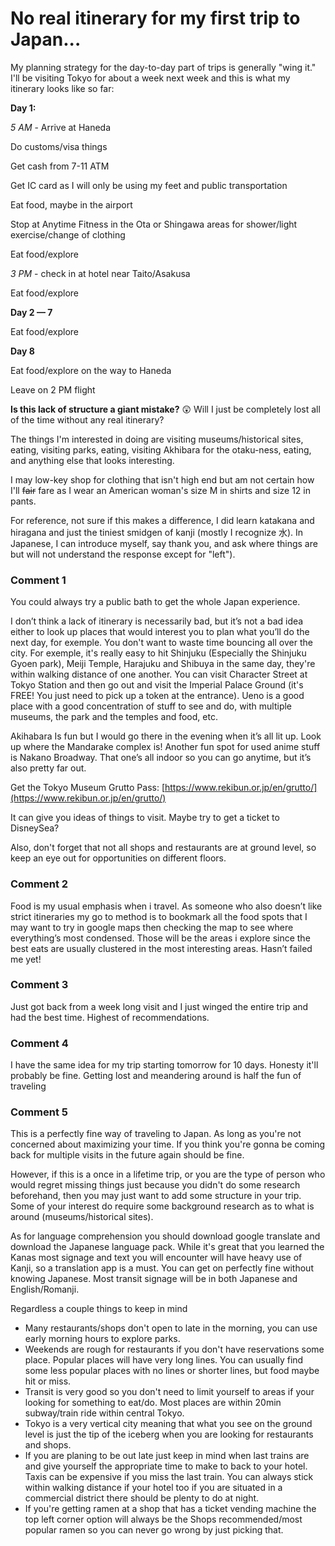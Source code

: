 # No real itinerary for my first trip to Japan...

My planning strategy for the day-to-day part of trips is generally "wing it." I'll be visiting Tokyo for about a week next week and this is what my itinerary looks like so far:

**Day 1:**

*5 AM* - Arrive at Haneda

Do customs/visa things

Get cash from 7-11 ATM

Get IC card as I will only be using my feet and public transportation

Eat food, maybe in the airport

Stop at Anytime Fitness in the Ota or Shingawa areas for shower/light exercise/change of clothing

Eat food/explore

*3 PM* - check in at hotel near Taito/Asakusa

Eat food/explore

**Day 2 — 7**

Eat food/explore

**Day 8**

Eat food/explore on the way to Haneda

Leave on 2 PM flight


**Is this lack of structure a giant mistake?** 😲 Will I just be completely lost all of the time without any real itinerary?

The things I'm interested in doing are visiting museums/historical sites, eating, visiting parks, eating, visiting Akhibara for the otaku-ness, eating, and anything else that looks interesting.

I may low-key shop for clothing that isn't high end but am not certain how I'll ~~fair~~ fare as I wear an American woman's size M in shirts and size 12 in pants.

For reference, not sure if this makes a difference, I did learn katakana and hiragana and just the tiniest smidgen of kanji (mostly I recognize 水). In Japanese, I can introduce myself, say thank you, and ask where things are but will not understand the response except for "left").

### Comment 1

You could always try a public bath to get the whole Japan experience.   
  
I don’t think a lack of itinerary is necessarily bad, but it’s not a bad idea either to look up places that would interest you to plan what you’ll do the next day, for exemple. You don't want to waste time bouncing all over the city. For exemple, it's really easy to hit Shinjuku (Especially the Shinjuku Gyoen park), Meiji Temple, Harajuku and Shibuya in the same day, they're within walking distance of one another. You can visit Character Street at Tokyo Station and then go out and visit the Imperial Palace Ground (it's FREE! You just need to pick up a token at the entrance). Ueno is a good place with a good concentration of stuff to see and do, with multiple museums, the park and the temples and food, etc. 

Akihabara Is fun but I would go there in the evening when it’s all lit up. Look up where the Mandarake complex is! Another fun spot for used anime stuff is Nakano Broadway. That one’s all indoor so you can go anytime, but it’s also pretty far out. 

Get the Tokyo Museum Grutto Pass: [https://www.rekibun.or.jp/en/grutto/](https://www.rekibun.or.jp/en/grutto/)

It can give you ideas of things to visit. Maybe try to get a ticket to DisneySea? 

Also, don't forget that not all shops and restaurants are at ground level, so keep an eye out for opportunities on different floors.

### Comment 2

Food is my usual emphasis when i travel. As someone who also doesn’t like strict itineraries my go to method is to bookmark all the food spots that I may want to try in google maps then checking the map to see where everything’s most condensed. Those will be the areas i explore since the best eats are usually clustered in the most interesting areas. Hasn’t failed me yet!

### Comment 3

Just got back from a week long visit and I just winged the entire trip and had the best time. Highest of recommendations.

### Comment 4

I have the same idea for my trip starting tomorrow for 10 days. Honesty it'll probably be fine. Getting lost and meandering around is half the fun of traveling

### Comment 5

This is a perfectly fine way of traveling to Japan. As long as you're not concerned about maximizing your time. If you think you're gonna be coming back for multiple visits in the future again should be fine.

However, if this is a once in a lifetime trip, or you are the type of person who would regret missing things just because you didn't do some research beforehand, then you may just want to add some structure in your trip. Some of your interest do require some background research as to what is around (museums/historical sites).

As for language comprehension you should download google translate and download the Japanese language pack. While it's great that you learned the Kanas most signage and text you will encounter will have heavy use of Kanji, so a translation app is a must. You can get on perfectly fine without knowing Japanese. Most transit signage will be in both Japanese and English/Romanji.

Regardless a couple things to keep in mind

- Many restaurants/shops don't open to late in the morning, you can use early morning hours to explore parks.
- Weekends are rough for restaurants if you don't have reservations some place. Popular places will have very long lines. You can usually find some less popular places with no lines or shorter lines, but food maybe hit or miss.
- Transit is very good so you don't need to limit yourself to areas if your looking for something to eat/do. Most places are within 20min subway/train ride within central Tokyo.
- Tokyo is a very vertical city meaning that what you see on the ground level is just the tip of the iceberg when you are looking for restaurants and shops.
- If you are planing to be out late just keep in mind when last trains are and give yourself the appropriate time to make to back to your hotel. Taxis can be expensive if you miss the last train. You can always stick within walking distance if your hotel too if you are situated in a commercial district there should be plenty to do at night.
- If you're getting ramen at a shop that has a ticket vending machine the top left corner option will always be the Shops recommended/most popular ramen so you can never go wrong by just picking that.

